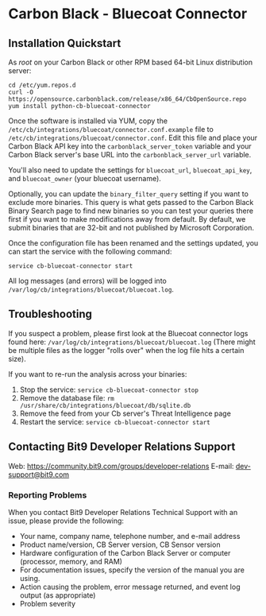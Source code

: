 # Carbon Black - Bluecoat Connector

## Installation Quickstart

As *root* on your Carbon Black or other RPM based 64-bit Linux distribution server:
```
cd /etc/yum.repos.d
curl -O https://opensource.carbonblack.com/release/x86_64/CbOpenSource.repo
yum install python-cb-bluecoat-connector
```

Once the software is installed via YUM, copy the `/etc/cb/integrations/bluecoat/connector.conf.example` file to
`/etc/cb/integrations/bluecoat/connector.conf`. Edit this file and place your Carbon Black API key into the
`carbonblack_server_token` variable and your Carbon Black server's base URL into the `carbonblack_server_url` variable.

You'll also need to update the settings for `bluecoat_url`, `bluecoat_api_key`, and `bluecoat_owner` (your bluecoat username).

Optionally, you can update the `binary_filter_query` setting if you want to exclude more binaries.  This query is what gets passed to the Carbon Black Binary Search page to find new binaries so you can test your queries there first if you want to make modifications away from default.  By default, we submit binaries that are 32-bit and not published by Microsoft Corporation.

Once the configuration file has been renamed and the settings updated, you can start the service with the following command:

`service cb-bluecoat-connector start`

All log messages (and errors) will be logged into `/var/log/cb/integrations/bluecoat/bluecoat.log`.

## Troubleshooting

If you suspect a problem, please first look at the Bluecoat connector logs found here:
`/var/log/cb/integrations/bluecoat/bluecoat.log`
(There might be multiple files as the logger "rolls over" when the log file hits a certain size).

If you want to re-run the analysis across your binaries:
1. Stop the service: `service cb-bluecoat-connector stop`
2. Remove the database file: `rm /usr/share/cb/integrations/bluecoat/db/sqlite.db`
3. Remove the feed from your Cb server's Threat Intelligence page
4. Restart the service: `service cb-bluecoat-connector start`

## Contacting Bit9 Developer Relations Support

Web: https://community.bit9.com/groups/developer-relations
E-mail: dev-support@bit9.com

### Reporting Problems

When you contact Bit9 Developer Relations Technical Support with an issue, please provide the following:

* Your name, company name, telephone number, and e-mail address
* Product name/version, CB Server version, CB Sensor version
* Hardware configuration of the Carbon Black Server or computer (processor, memory, and RAM)
* For documentation issues, specify the version of the manual you are using.
* Action causing the problem, error message returned, and event log output (as appropriate)
* Problem severity

